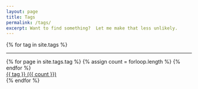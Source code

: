 ```yaml
---
layout: page
title: Tags
permalink: /tags/
excerpt: Want to find something?  Let me make that less unlikely.
---
```


{% for tag in site.tags %}
  <hr>
    {% for page in site.tags.tag %}
      {% assign count = forloop.length %}
    {% endfor %}
  <div>
    <a class="page-link" href="{{ tag | prepend: site.baseurl }}">{{ tag }} ({{ count }})</a>
  </div>
{% endfor %}